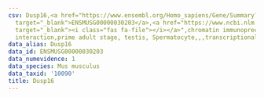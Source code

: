 ```yaml
---
csv: Dusp16,<a href="https://www.ensembl.org/Homo_sapiens/Gene/Summary?db=core;g=ENSMUSG00000030203"
  target="_blank">ENSMUSG00000030203</a>,<a href="https://www.ncbi.nlm.nih.gov/pubmed/25450459"
  target="_blank"><i class="fas fa-file"></i></a>",chromatin immunoprecipitation assay,direct
  interaction,prime adult stage, testis, Spermatocyte,,,transcriptional regulation,
data_alias: Dusp16
data_id: ENSMUSG00000030203
data_numevidence: 1
data_species: Mus musculus
data_taxid: '10090'
title: Dusp16
---
```

